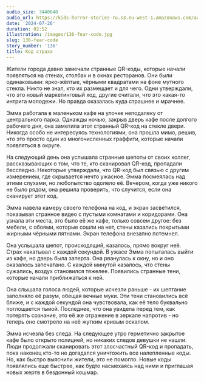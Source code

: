 ```yaml
---
audio_size: 3440640
audio_url: https://kids-horror-stories-ru.s3.eu-west-1.amazonaws.com/audio/136-fear-code.mp3
date: '2024-07-26'
duration: 02:52
illustration: /images/136-fear-code.jpg
slug: 136-fear-code
story_number: '136'
title: Код страха
---
```


Жители города давно замечали странные QR-коды, которые начали появляться на стенах, столбах и в окнах ресторанов. Они были одинаковыми: ярко-жёлтые, чёрными квадратами на фоне мутного стекла. Никто не знал, кто их размещает и для чего. Одни утверждали, что это новый маркетинговый ход, другие считали, что это какая-то интрига молодежи. Но правда оказалась куда страшнее и мрачнее.

Эмма работала в маленьком кафе на улочке неподалеку от центрального парка. Однажды ночью, закрыв дверь кафе после долгого рабочего дня, она заметила этот странный QR-код на стекле двери. Никогда особо не интересуясь технологиями, она прошла мимо, решив, что это просто один из многочисленных граффити, которые начали появляться в округе.

На следующий день она услышала странные шепоты от своих коллег, рассказывающих о том, что те, кто сканировал QR-код, пропадали бесследно. Некоторые утверждали, что QR-код был связью с другим измерением, где скрывается нечто ужасное. Эмма посмеялась над этими слухами, но любопытство одолело её. Вечером, когда уже никого не было рядом, она решила проверить, что случится, если она сканирует этот код.

Эмма навела камеру своего телефона на код, и экран засветился, показывая странное видео с пустыми комнатами и коридорами. Она узнала эти места, это было её же кафе, только совсем другое: без мебели, с обоями, которые сошли на нет, стены казались покрытыми жирными чёрными пятнами. Экран телефона внезапно потемнел. 

Она услышала шепот, происходящий, казалось, прямо вокруг неё. Страх накатывал с каждой секундой. В ужасе Эмма попыталась выйти из кафе, но дверь была заперта. Она рванулась к окну, но и оно оказалось запечатано. С каждой минутой казалось, что стены сужались, воздух становился тяжелее. Появились странные тени, которые начали приближаться к ней.

Она слышала голоса людей, которые исчезли раньше - их шептание заполняло её разум, обещая вечные муки. Эти тени становились всё ближе, и с каждой секундой она чувствовала, как её тело буквально поглощается тьмой. Последнее, что она увидела перед тем, как потерять сознание, это её же отражение в зеркале напротив - но теперь оно смотрело на неё жутким кривым оскалом.

Эмма исчезла без следа. На следующее утро герметично закрытое кафе было открыто полицией, но никаких следов девушки не нашли. Люди продолжали сканировать этот злосчастный QR-код и пропадать, пока наконец кто-то не догадался уничтожить все налепленные коды. Но, как быстро выяснили жители, это не помогло. Новые коды появлялись еще быстрее, как будто насмехаясь над ними и приглашая новых жертв в бездонный кошмар.